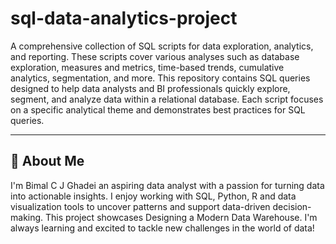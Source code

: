# sql-data-analytics-project
A comprehensive collection of SQL scripts for data exploration, analytics, and reporting. These scripts cover various analyses such as database exploration, measures and metrics, time-based trends, cumulative analytics, segmentation, and more.
This repository contains SQL queries designed to help data analysts and BI professionals quickly explore, segment, and analyze data within a relational database. Each script focuses on a specific analytical theme and demonstrates best practices for SQL queries.

---

## 🌟 About Me

I'm Bimal C J Ghadei an aspiring data analyst with a passion for turning data into actionable insights. I enjoy working with SQL, Python, R and data visualization tools to uncover patterns and support data-driven decision-making. This project showcases Designing a Modern Data Warehouse. I'm always learning and excited to tackle new challenges in the world of data!
